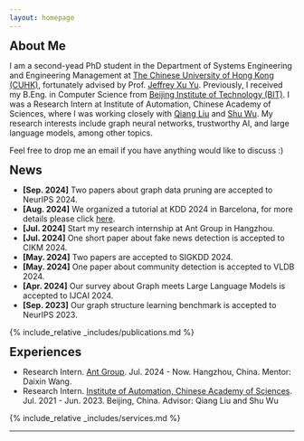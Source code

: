```yaml
---
layout: homepage
---
```


<!-- ## Biography -->

<h2 id="aboutme" style="margin: 2px 0px 0px;">About Me</h2>

I am a second-yead PhD student in the Department of Systems Engineering and Engineering Management at [The Chinese University of Hong Kong (CUHK)](https://www.cuhk.edu.hk/chinese/index.html), fortunately advised by Prof. [Jeffrey Xu Yu](https://www.se.cuhk.edu.hk/people/academic-staff/prof-yu-xu-jeffrey/). Previously, I received my B.Eng. in Computer Science from [Beijing Institute of Technology (BIT)](https://www.bit.edu.cn/). I was a Research Intern at Institute of Automation, Chinese Academy of Sciences, where I was working closely with [Qiang Liu](https://john-qiangliu.tech/) and [Shu Wu](https://people.ucas.ac.cn/~shuwu). My research interests include graph neural networks, trustworthy AI, and large language models, among other topics.

Feel free to drop me an email if you have anything would like to discuss :)

<h2 id="news" style="margin: 2px 0px 0px;">News</h2>
<nav>
  <ul>
    <li><strong>[Sep. 2024]</strong> Two papers about graph data pruning are accepted to NeurIPS 2024. </li>
    <li><strong>[Aug. 2024]</strong> We organized a tutorial at KDD 2024 in Barcelona, for more details please click <a href="https://graph-intelligence.github.io/">here</a>. </li>
    <li><strong>[Jul. 2024]</strong> Start my research internship at Ant Group in Hangzhou. </li>
    <li><strong>[Jul. 2024]</strong> One short paper about fake news detection is accepted to CIKM 2024. </li>
    <li><strong>[May. 2024]</strong> Two papers are accepted to SIGKDD 2024. </li>
    <li><strong>[May. 2024]</strong> One paper about community detection is accepted to VLDB 2024. </li>
    <li><strong>[Apr. 2024]</strong> Our survey about Graph meets Large Language Models is accepted to IJCAI 2024. </li>
    <li><strong>[Sep. 2023]</strong> Our graph structure learning benchmark is accepted to NeurIPS 2023. </li>
  </ul>
</nav>

<!-- My research interests include -->

<!-- <!-- * **Psychology of Language Models**: understanding how large language models develope reasoning capabilities and  -->

<!-- * **Generalization**: 

* **Applications**:  -->


{% include_relative _includes/publications.md %}

<h2 id="experience" style="margin: 2px 0px 0px;">Experiences</h2>

<ul>
  <li>Research Intern. <a href="https://www.antgroup.com/en">Ant Group</a>. Jul. 2024 - Now. Hangzhou, China. Mentor: Daixin Wang.</li>
  <li>Research Intern. <a href="http://english.ia.cas.cn/">Institute of Automation, Chinese Academy of Sciences</a>. Jul. 2021 - Jun. 2023. Beijing, China. Advisor: Qiang Liu and Shu Wu</li>
</ul>

{% include_relative _includes/services.md %}


---
<div style="width: 40%; margin: 0 auto;">
<script type="text/javascript" id="clustrmaps" src="//clustrmaps.com/map_v2.js?d=8MJ4aEEf-KcwZje3zPu4G4P06CTw37UHKD4bJNP545c&cl=ffffff&w=a"></script>
</div>
